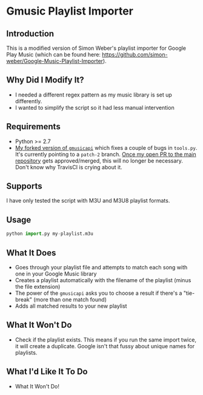 # Gmusic Playlist Importer

## Introduction
This is a modified version of Simon Weber's playlist importer for Google Play Music (which can be found here: https://github.com/simon-weber/Google-Music-Playlist-Importer).

## Why Did I Modify It?
- I needed a different regex pattern as my music library is set up differently.
- I wanted to simplify the script so it had less manual intervention

## Requirements
- Python >= 2.7
- [My forked version of `gmusicapi`](https://github.com/adhamu/gmusicapi/tree/patch-2) which fixes a couple of bugs in `tools.py`. It's currently pointing to a `patch-2` branch. [Once my open PR to the main repository](https://github.com/simon-weber/gmusicapi/pull/567) gets approved/merged, this will no longer be necessary. Don't know why TravisCI is crying about it.

## Supports
I have only tested the script with M3U and M3U8 playlist formats.

## Usage

```python
python import.py my-playlist.m3u
```

## What It Does
- Goes through your playlist file and attempts to match each song with one in your Google Music library
- Creates a playlist automatically with the filename of the playlist (minus the file extension)
- The power of the `gmusicapi` asks you to choose a result if there's a "tie-break" (more than one match found)
- Adds all matched results to your new playlist

## What It Won't Do
- Check if the playlist exists. This means if you run the same import twice, it will create a duplicate. Google isn't that fussy about unique names for playlists.

## What I'd Like It To Do
- What It Won't Do!